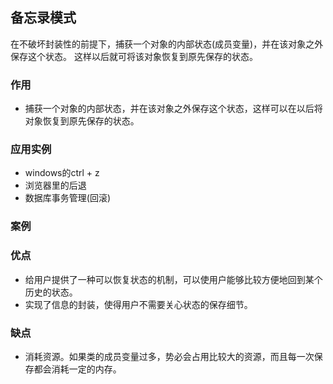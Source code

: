 ## 备忘录模式
在不破坏封装性的前提下，捕获一个对象的内部状态(成员变量)，并在该对象之外保存这个状态。
这样以后就可将该对象恢复到原先保存的状态。

### 作用
- 捕获一个对象的内部状态，并在该对象之外保存这个状态，这样可以在以后将对象恢复到原先保存的状态。

### 应用实例
- windows的ctrl + z
- 浏览器里的后退
- 数据库事务管理(回滚)

### 案例


### 优点
- 给用户提供了一种可以恢复状态的机制，可以使用户能够比较方便地回到某个历史的状态。 
- 实现了信息的封装，使得用户不需要关心状态的保存细节。

### 缺点
- 消耗资源。如果类的成员变量过多，势必会占用比较大的资源，而且每一次保存都会消耗一定的内存。